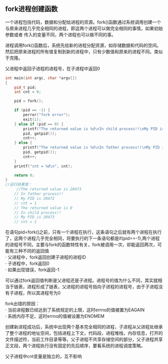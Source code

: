 ## fork进程创建函数

一个进程包括代码，数据和分配给进程的资源。fork()函数通过系统调用创建一个与原来进程几乎完全相同的进程，即这两个进程可以做完全相同的事情，如果初始参数或者
传入的变量不同，两个进程也可以做不同的事。

进程调用fork()函数后，系统先给新的进程分配资源，如存储数据和代码的空间。然后把原来进程的所有值复制到新的进程中，只有少数值和原来的进程不同。类似于克隆。

父进程中返回子进程的进程号，在子进程中返回0

```C++
int main(int argc, char *argv[])
{
    pid_t pid; 
    int cnt = 0;

    pid = fork();

    if (pid == -1) {
        perror("fork error");
        exit(1);
    } else if (pid == 0) {
        printf("The returned value is %d\nIn child process!!\nMy PID is %d\n",
        pid, getpid());
        cnt++;
    } else {
        printf("The returned value is %d\nIn father process!!\nMy PID is %d\n",
        pid, getpid());
        cnt++;
    }
    printf("cnt = %d\n", cnt);

    return 0;
}
//运行结果是：
     //The returned value is 20473
    // In father process!!
    // My PID is 20472
    // cnt = 1
    // The returned value is 0
    // In child process!!
    // My PID is 20473
    // cnt = 1
```
在语句pid=fork()之前，只有一个进程在执行，这条语句之后就有两个进程在执行了，这两个进程几乎完全相同，将要执行的下一条语句都是if(pid==-1),两个进程的进程号不同，主要与fork的函数特性有关，fork被调用一次，却能返回两次，可能有三种不同的返回值\
· 父进程中，fork返回创建子进程的进程ID\
· 子进程中，fork返回0\
· 如果出现错误，fork返回-1

可以通过fork返回值判断是父进程还是子进程。进程号的值为什么不同，其实就相当于链表，进程形成了链表，父进程的进程号指向子进程的进程号，由于子进程没有子进程，所以其进程号为0

fork出错的原因：\
· 当前进程数已经达到了系统规定的上限，这时errno的值被置为EAGAIN\
· 系统内存不足，这时errno的值被设置为ENOMEM

创建新进程成功后，系统中出现两个基本完全相同的进程，子进程从父进程处继承了整个进程的地址空间，包括进程上下文，代码段，进程堆栈，内存信息，打开的文件描述符，当前工作目录等等。父子进程不共享存储空间的部分，父子进程共享正文段，两个进程执行没有固定的先后顺序，要看系统的进程调度策略。

父子进程中cnt变量是独立的，互不影响
